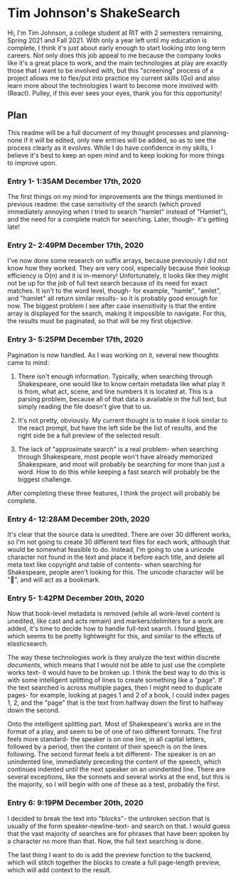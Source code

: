 # Tim Johnson's ShakeSearch
Hi, I'm Tim Johnson, a college student at RIT with 2 semesters remaining,
Spring 2021 and Fall 2021. With only a year left until my education is
complete, I think it's just about early enough to start looking into long
term careers. Not only does this job appeal to me because the company looks
like it's a great place to work, and the main technologies at play are
exactly those that I want to be involved with, but this "screening" 
process of a project allows me to flex/put into practice my current 
skills (Go) and also learn more about the technologies I want to become
more involved with (React). Pulley, if this ever sees your eyes, thank
you for this opportunity!

## Plan
This readme will be a full document of my thought processes and planning-
none if it will be edited, only new entries will be added, so as to see
the process clearly as it evolves. While I do have confidence in my skills,
I believe it's best to keep an open mind and to keep looking for more things
to improve upon.

### Entry 1- 1:35AM December 17th, 2020
The first things on my mind for improvements are the things mentioned in
previous readme: the case sensitivity of the search (which proved immediately
annoying when I tried to search "hamlet" instead of "Hamlet"), and the need
for a complete match for searching. Later, though- it's getting late!

### Entry 2- 2:49PM December 17th, 2020
I've now done some research on suffix arrays, because previously I did not
know how they worked. They are very cool, especially because their lookup
efficiency is O(n) and it is in-memory! Unfortunately, it looks like they
might not be up for the job of full text search because of its need for exact
matches. It isn't to the word level, though- for example, "hamle", "amlet",
and "hamlet" all return similar results- so it is probably good enough for now.
The biggest problem I see after case insensitivity is that the entire array
is displayed for the search, making it impossible to navigate. For this,
the results must be paginated, so that will be my first objective.

### Entry 3- 5:25PM December 17th, 2020
Pagination is now handled. As I was working on it, several new thoughts came
to mind:

1. There isn't enough information. Typically, when searching through
Shakespeare, one would like to know certain metadata like what play it is
from, what act, scene, and line numbers it is located at. This is a parsing
problem, because all of that data is available in the full text, but simply
reading the file doesn't give that to us.

2. It's not pretty, obviously. My current thought is to make it look similar
to the react prompt, but have the left side be the list of results, and the
right side be a full preview of the selected result.

3. The lack of "approximate search" is a real problem- when searching through
Shakespeare, most people won't have already memorized Shakespeare, and most
will probably be searching for more than just a word. How to do this while
keeping a fast search will probably be the biggest challenge.

After completing these three features, I think the project will probably
be complete.

### Entry 4- 12:28AM December 20th, 2020
It's clear that the source data is unedited. There are over 30 different
works, so I'm not going to create 30 different text files for each work,
although that would be somewhat feasible to do. Instead, I'm going to
use a unicode character not found in the text and place it before each
title, and delete all meta text like copyright and table of contents-
when searching for Shakespeare, people aren't looking for this. The
unicode character will be "🙂", and will act as a bookmark.

### Entry 5- 1:42PM December 20th, 2020
Now that book-level metadata is removed (while all work-level content
is unedited, like cast and acts remain) and markers/delimiters for a
work are added, it's time to decide how to handle full-text search.
I found [bleve](https://blevesearch.com/), which seems to be pretty
lightweight for this, and similar to the effects of elasticsearch.

The way these technologies work is they analyze the text within discrete
*documents*, which means that I would not be able to just use the complete
works text- it would have to be broken up. I think the best way to do this
is with some intelligent splitting of lines to create something like a
"page". If the text searched is across multiple pages, then I might need
to duplicate pages- for example, looking at pages 1 and 2 of a book, I
could index pages 1, 2, and the "page" that is the text from halfway down
the first to halfway down the second.

Onto the intelligent splitting part. Most of Shakespeare's works are in
the format of a play, and seem to be of one of two different formats.
The first feels more standard- the speaker is on one line, in all capital
letters, followed by a period, then the content of their speech is on the
lines following. The second format feels a bit different- The speaker
is on an unindented line, immediately preceding the content of the speech,
which continues indented until the next speaker on an unindented line.
There are several exceptions, like the sonnets and several works at the
end, but this is the majority, so I will begin with one of these as a test,
probably the first.

### Entry 6: 9:19PM December 20th, 2020
I decided to break the text into "blocks"- the unbroken section that is
usually of the form speaker-newline-text- and search on that. I would
guess that the vast majority of searches are for phrases that have been
spoken by a character no more than that. Now, the full text searching is
done.

The last thing I want to do is add the preview function to the backend,
which will stitch together the blocks to create a full page-length
preview, which will add context to the result.